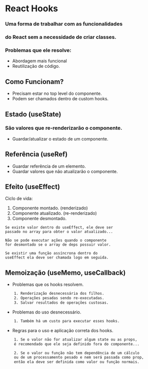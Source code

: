 # React Hooks

### Uma forma de trabalhar com as funcionalidades
### do React sem a necessidade de criar classes.

### Problemas que ele resolve:
  - Abordagem mais funcional
  - Reutilização de código.

## Como Funcionam?
  - Precisam estar no top level do componente.
  - Podem ser chamados dentro de custom hooks.

## Estado (useState)
### São valores que re-renderizarão o componente.
  - Guardar/atualizar o estado de um componente.

## Referência (useRef)
  - Guardar referência de um elemento.
  - Guardar valores que não atualizarão o componente.

## Efeito (useEffect)
  Ciclo de vida:

  1. Componente montado. (renderizado)
  2. Componente atualizado. (re-renderizado)
  3. Componente desmontado.

    Se existe valor dentro do useEffect, ele deve ser 
    passado no array para obter o valor atualizado... 

    Não se pode executar ações quando o componente
    for desmontado se o array de deps possuir valor.

    Se existir uma função assíncrona dentro do 
    useEffect ela deve ser chamada logo em seguida.

## Memoização (useMemo, useCallback)
  - Problemas que os hooks resolvem.
```bash
    1. Renderização desnecessária dos filhos.
    2. Operações pesadas sendo re-executadas.
    3. Salvar resultados de operações custosas.
```

  - Problemas do uso desnecessário.
```bash
    1. Também há um custo para executar esses hooks.
```

  - Regras para o uso e aplicação correta dos hooks.
```bash
    1. Se o valor não for atualizar algum state ou as props,
    é recomendado que ele seja definido fora do componente...

    2. Se o valor ou função não tem dependência de um cálculo 
    ou de um processamento pesado e nem será passada como prop, 
    então ela deve ser definida como valor ou função normais.
```
